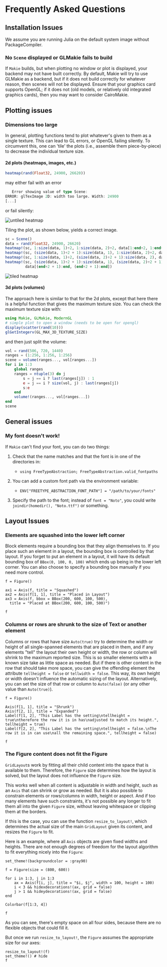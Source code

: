 # Frequently Asked Questions

## Installation Issues

We assume you are running Julia on the default system image without PackageCompiler.

### No `Scene` displayed or GLMakie fails to build

If `Makie` builds, but when plotting no window or plot is displayed, your backend may not have built correctly.
By default, Makie will try to use GLMakie as a backend, but if it does not build correctly for whatever reason, then scenes will not be displayed.
Ensure that your graphics card supports OpenGL; if it does not (old models, or relatively old integrated graphics cards), then you may want to consider CairoMakie.

## Plotting issues

### Dimensions too large

In general, plotting functions tend to plot whatever's given to them as a single texture.  This can lead to GL errors, or OpenGL failing silently.  To circumvent this, one can 'tile' the plots (i.e., assemble them piece-by-piece) to decrease the individual texture size.

#### 2d plots (heatmaps, images, etc.)

```julia
heatmap(rand(Float32, 24900, 26620))
```
may either fail with an error
```julia
   Error showing value of type Scene:
ERROR: glTexImage 2D: width too large. Width: 24900
[...]
```
or fail silently:

![untiled heatmap](https://user-images.githubusercontent.com/32143268/55675737-96357280-5894-11e9-9170-1ffd21f544cc.png)

Tiling the plot, as shown below, yields a correct image.

```julia
sc = Scene()
data = rand(Float32, 24900, 26620)
heatmap!(sc, 1:size(data, 1)÷2, 1:size(data, 2)÷2, data[1:end÷2, 1:end÷2])
heatmap!(sc, (size(data, 1)÷2 + 1):size(data, 1), 1:size(data, 2)÷2, data[(end÷2 + 1):end, 1:end÷2])
heatmap!(sc, 1:size(data, 1)÷2, (size(data, 2)÷2 + 1):size(data, 2), data[1:end÷2, (end÷2 + 1):end])
heatmap!(sc, (size(data, 1)÷2 + 1):size(data, 1), (size(data, 2)÷2 + 1):size(data, 2),
         data[(end÷2 + 1):end, (end÷2 + 1):end])
```
![tiled heatmap](https://user-images.githubusercontent.com/32143268/61105143-a3b35780-a496-11e9-83d1-bebe549aa593.png)

#### 3d plots (volumes)

The approach here is similar to that for the 2d plots, except that here there is a helpful function that gives the maximum texture size.
You can check the maximum texture size with:
```julia
using Makie, GLMakie, ModernGL
# simple plot to open a window (needs to be open for opengl)
display(scatter(rand(10)))
glGetIntegerv(GL_MAX_3D_TEXTURE_SIZE)
```
and then just split the volume:
```julia
vol = rand(506, 720, 1440)
ranges = (1:256, 1:256, 1:256)
scene = volume(ranges..., vol[ranges...])
for i in 1:3
    global ranges
    ranges = ntuple(3) do j
        s = j == i ? last(ranges[j]) : 1
        e = j == i ? size(vol, j) : last(ranges[j])
        s:e
    end
    volume!(ranges..., vol[ranges...])
end
scene
```

## General issues

### My font doesn't work!

If `Makie` can't find your font, you can do two things:

1) Check that the name matches and that the font is in one of the directories in:

    - `using FreeTypeAbstraction; FreeTypeAbstraction.valid_fontpaths`

2) You can add a custom font path via the environment variable:

    - `ENV["FREETYPE_ABSTRACTION_FONT_PATH"] = "/path/to/your/fonts"`

3) Specify the path to the font; instead of `font = "Noto"`, you could write `joindir(homedir(), "Noto.ttf")` or something.


## Layout Issues

### Elements are squashed into the lower left corner

Block elements require a bounding box that they align themselves to. If you
place such an element in a layout, the bounding box is controlled by that layout.
If you forget to put an element in a layout, it will have its default bounding box
of `BBox(0, 100, 0, 100)` which ends up being in the lower left corner. You can
also choose to specify a bounding box manually if you need more control.

```@figure
f = Figure()

ax1 = Axis(f, title = "Squashed")
ax2 = Axis(f[1, 1], title = "Placed in Layout")
ax3 = Axis(f, bbox = BBox(200, 600, 100, 500),
  title = "Placed at BBox(200, 600, 100, 500)")

f
```

### Columns or rows are shrunk to the size of Text or another element

Columns or rows that have size `Auto(true)` try to determine the width or height of all
single-spanned elements that are placed in them, and if any elements "tell" the layout their own height or width,
the row or column will shrink to the maximum reported size. This is so smaller
elements with a known size take as little space as needed. But if there is other
content in the row that should take more space, you can give the offending element
the attribute `tellheight = false` or `tellwidth = false`. This way, its own height
or width doesn't influence the automatic sizing of the layout. Alternatively, you can set the size
of that row or column to `Auto(false)` (or any other value than `Auto(true)`).

```@figure
f = Figure()

Axis(f[1, 1], title = "Shrunk")
Axis(f[2, 1], title = "Expanded")
Label(f[1, 2], "This Label has the setting\ntellheight = true\ntherefore the row it is in has\nadjusted to match its height.", tellheight = true)
Label(f[2, 2], "This Label has the setting\ntellheight = false.\nThe row it is in can use\nall the remaining space.", tellheight = false)

f
```

### The Figure content does not fit the Figure

`GridLayout`s work by fitting all their child content into the space that is available to them.
Therefore, the `Figure` size determines how the layout is solved, but the layout does not influence the `Figure` size.

This works well when all content is adjustable in width and height, such as an `Axis` that can shrink or grow as needed.
But it is also possible to constrain elements or rows/columns in width, height or aspect.
And if too many elements have such constraints, it's not possible any longer to fit them all into the given `Figure` size, without leaving whitespace or clipping them at the borders.

If this is the case, you can use the function `resize_to_layout!`, which determines the actual size of the main `GridLayout` given its content, and resizes the `Figure` to fit.

Here is an example, where all `Axis` objects are given fixed widths and heights.
There are not enough degrees of freedom for the layout algorithm to fit everything nicely into the `Figure`:

```@figure resize
set_theme!(backgroundcolor = :gray90)

f = Figure(size = (800, 600))

for i in 1:3, j in 1:3
    ax = Axis(f[i, j], title = "$i, $j", width = 100, height = 100)
    i < 3 && hidexdecorations!(ax, grid = false)
    j > 1 && hideydecorations!(ax, grid = false)
end

Colorbar(f[1:3, 4])

f
```


As you can see, there's empty space on all four sides, because there are no flexible objects that could fill it.

But once we run `resize_to_layout!`, the `Figure` assumes the appropriate size for our axes:

```@figure resize
resize_to_layout!(f)
set_theme!() # hide
f
```